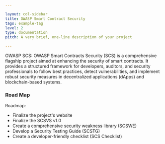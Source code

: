 ```yaml
---

layout: col-sidebar
title: OWASP Smart Contract Security
tags: example-tag
level: 2
type: documentation
pitch: A very brief, one-line description of your project

---
```


OWASP SCS:
OWASP Smart Contracts Security (SCS) is a comprehensive flagship project aimed at enhancing the security of smart contracts. It provides a structured framework for developers, auditors, and security professionals to follow best practices, detect vulnerabilities, and implement robust security measures in decentralized applications (dApps) and blockchain-based systems.

### Road Map
Roadmap:

* Finalize the project's website
* Finalize the SCSVS v1.0
* Create a comprehensive security weakness library (SCSWE)
* Develop a Security Testing Guide (SCSTG)
* Create a developer-friendly checklist (SCS Checklist)
